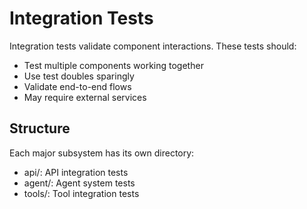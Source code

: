 ﻿# Integration Tests

Integration tests validate component interactions. These tests should:
- Test multiple components working together
- Use test doubles sparingly
- Validate end-to-end flows
- May require external services

## Structure
Each major subsystem has its own directory:
- api/: API integration tests
- agent/: Agent system tests
- tools/: Tool integration tests
